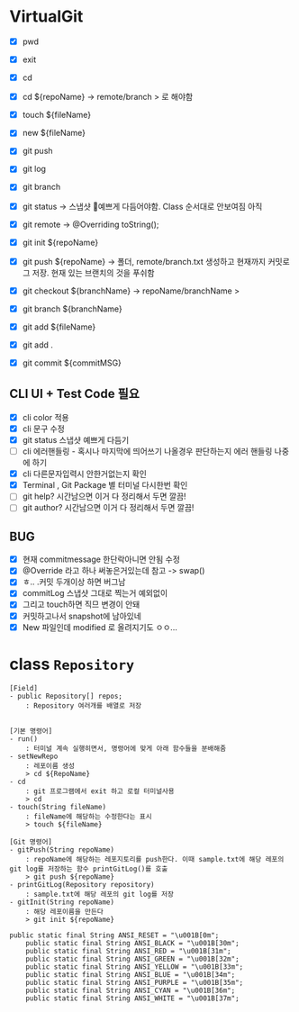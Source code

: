# VirtualGit

-   [x] pwd
-   [x] exit
-   [x] cd
-   [x] cd \${repoName} -> remote/branch > 로 해야함
-   [x] touch \${fileName}
-   [x] new \${fileName}
-   [x] git push
-   [x] git log
-   [x] git branch
-   [x] git status -> 스냅샷 👀예쁘게 다듬어야함. Class 순서대로 안보여짐 아직
-   [x] git remote -> @Overriding toString();

-   [x] git init \${repoName}
-   [x] git push \${repoName} -> 폴더, remote/branch.txt 생성하고 현재까지 커밋로그 저장. 현재 있는 브랜치의 것을 푸쉬함
-   [x] git checkout \${branchName} -> repoName/branchName >
-   [x] git branch \${branchName}
-   [x] git add \${fileName}
-   [x] git add .
-   [x] git commit \${commitMSG}

## CLI UI + Test Code 필요

-   [x] cli color 적용
-   [x] cli 문구 수정
-   [x] git status 스냅샷 예쁘게 다듬기
-   [ ] cli 에러핸들링 - 혹시나 마지막에 띄어쓰기 나올경우 판단하는지 에러 핸들링 나중에 하기
-   [x] cli 다른문자입력시 안한거없는지 확인
-   [x] Terminal , Git Package 별 터미널 다시한번 확인
-   [ ] git help? 시간남으면 이거 다 정리해서 두면 깔끔!
-   [ ] git author? 시간남으면 이거 다 정리해서 두면 깔끔!

## BUG

-   [x] 현재 commitmessage 한단락아니면 안됨 수정
-   [x] @Override 라고 하나 써놓은거있는데 참고 -> swap()
-   [x] ㅎ.. .커밋 두개이상 하면 버그남
-   [x] commitLog 스냅샷 그대로 찍는거 예외없이
-   [x] 그리고 touch하면 직므 변경이 안돼
-   [x] 커밋하고나서 snapshot에 남아있네
-   [x] New 파일인데 modified 로 올려지기도 ㅇㅇ...

# class `Repository`

    [Field]
    - public Repository[] repos;
        : Repository 여러개를 배열로 저장


    [기본 명령어]
    - run()
        : 터미널 계속 실행히면서, 명령어에 맞게 아래 함수들을 분배해줌
    - setNewRepo
        : 레포이름 생성
        > cd ${RepoName}
    - cd
        : git 프로그램에서 exit 하고 로컬 터미널사용
        > cd
    - touch(String fileName)
        : fileName에 해당하는 수정한다는 표시
        > touch ${fileName}

    [Git 명령어]
    - gitPush(String repoName)
        : repoName에 해당하는 레포지토리를 push한다. 이때 sample.txt에 해당 레포의 git log를 저장하는 함수 printGitLog()를 호출
        > git push ${repoName}
    - printGitLog(Repository repository)
        : sample.txt에 해당 레포의 git log를 저장
    - gitInit(String repoName)
        : 해당 레포이름을 만든다
        > git init ${repoName}

```
public static final String ANSI_RESET = "\u001B[0m";
    public static final String ANSI_BLACK = "\u001B[30m";
    public static final String ANSI_RED = "\u001B[31m";
    public static final String ANSI_GREEN = "\u001B[32m";
    public static final String ANSI_YELLOW = "\u001B[33m";
    public static final String ANSI_BLUE = "\u001B[34m";
    public static final String ANSI_PURPLE = "\u001B[35m";
    public static final String ANSI_CYAN = "\u001B[36m";
    public static final String ANSI_WHITE = "\u001B[37m";


```
